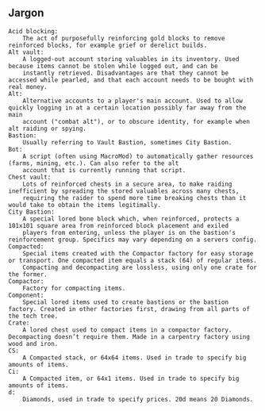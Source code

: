 ## Jargon
    Acid blocking: 
        The act of purposefully reinforcing gold blocks to remove reinforced blocks, for example grief or derelict builds.
    Alt vault:
        A logged-out account storing valuables in its inventory. Used because items cannot be stolen while logged out, and can be 
        instantly retrieved. Disadvantages are that they cannot be accessed while pearled, and that each account needs to be bought with real money.
    Alt: 
        Alternative accounts to a player's main account. Used to allow quickly logging in at a certain location possibly far away from the main 
        account ("combat alt"), or to obscure identity, for example when alt raiding or spying.
    Bastion: 
        Usually referring to Vault Bastion, sometimes City Bastion.
    Bot: 
        A script (often using MacroMod) to automatically gather resources (farms, mining, etc.). Can also refer to the alt 
        account that is currently running that script.
    Chest vault: 
        Lots of reinforced chests in a secure area, to make raiding inefficient by spreading the stored valuables across many chests, 
        requiring the raider to spend more time breaking chests than it would take to obtain the items legitimally.
    City Bastion: 
        A special lored bone block which, when reinforced, protects a 101x101 square area from reinforced block placement and exiled 
        players from entering, unless the player is on the bastion's reinforcement group. Specifics may vary depending on a servers config.
    Compacted: 
        Special items created with the Compactor factory for easy storage or transport. One compacted item equals a stack (64) of regular items. 
        Compacting and decompacting are lossless, using only one crate for the former.
    Compactor: 
        Factory for compacting items.
    Component: 
        Special lored items used to create bastions or the bastion factory. Created in other factories first, drawing from all parts of the tech tree.
    Crate: 
        A lored chest used to compact items in a compactor factory. Decompacting doesn’t require them. Made in a carpentry factory using wood and iron.
    CS: 
        A Compacted stack, or 64x64 items. Used in trade to specify big amounts of items.
    Ci: 
        A Compacted item, or 64x1 items. Used in trade to specify big amounts of items.
    d: 
        Diamonds, used in trade to specify prices. 20d means 20 Diamonds.
    
